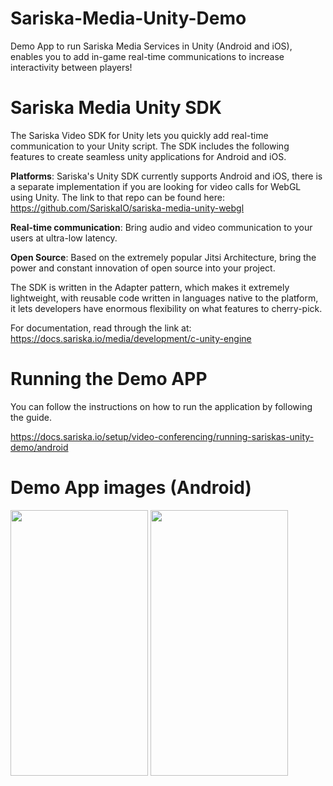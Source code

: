 
# Sariska-Media-Unity-Demo
Demo App to run Sariska Media Services in Unity (Android and iOS), enables you to add in-game real-time communications to increase interactivity between players!

# Sariska Media Unity SDK

The Sariska Video SDK for Unity lets you quickly add real-time communication to your Unity script. The SDK includes the following features to create seamless unity applications for Android and iOS.

**Platforms**: Sariska's Unity SDK currently supports Android and iOS, there is a separate implementation if you are looking for video calls for WebGL using Unity. The link to that repo can be found here: https://github.com/SariskaIO/sariska-media-unity-webgl

**Real-time communication**: Bring audio and video communication to your users at ultra-low latency.

**Open Source**: Based on the extremely popular Jitsi Architecture, bring the power and constant innovation of open source into your project.

The SDK is written in the Adapter pattern, which makes it extremely lightweight, with reusable code written in languages native to the platform, it lets developers have enormous flexibility on what features to cherry-pick.

For documentation, read through the link at: https://docs.sariska.io/media/development/c-unity-engine

# Running the Demo APP

You can follow the instructions on how to run the application by following the guide.

https://docs.sariska.io/setup/video-conferencing/running-sariskas-unity-demo/android

# Demo App images (Android)

<img src="https://user-images.githubusercontent.com/22401307/167910866-155a7f27-8769-4282-a122-f383d9b63bcd.jpg" width="220" height="425"> <img src="https://user-images.githubusercontent.com/22401307/167910851-555d24f8-8630-47ef-9fef-7d3e666dfcb1.jpg" width="220" height="425">
